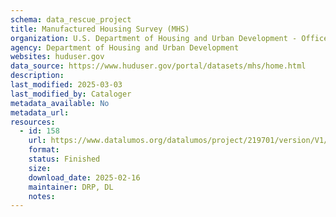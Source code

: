 ```yaml
---
schema: data_rescue_project 
title: Manufactured Housing Survey (MHS)
organization: U.S. Department of Housing and Urban Development - Office of Policy Development and Research
agency: Department of Housing and Urban Development
websites: huduser.gov
data_source: https://www.huduser.gov/portal/datasets/mhs/home.html
description: 
last_modified: 2025-03-03
last_modified_by: Cataloger
metadata_available: No
metadata_url: 
resources:
  - id: 158
    url: https://www.datalumos.org/datalumos/project/219701/version/V1/view
    format: 
    status: Finished
    size: 
    download_date: 2025-02-16
    maintainer: DRP, DL
    notes: 
---
```

